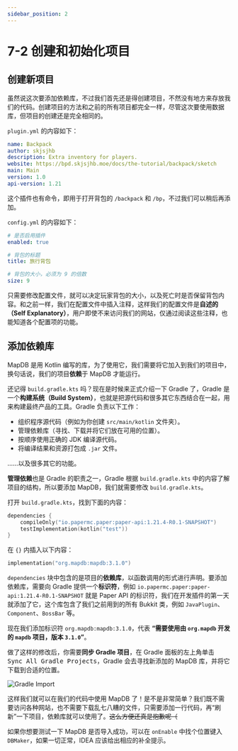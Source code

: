 ```yaml
---
sidebar_position: 2
---
```


# 7-2 创建和初始化项目

## 创建新项目

虽然说这次要添加依赖库，不过我们首先还是得创建项目，不然没有地方来存放我们的代码。创建项目的方法和之前的所有项目都完全一样，尽管这次要使用数据库，但项目的创建还是完全相同的。

`plugin.yml` 的内容如下：

```yaml
name: Backpack
author: skjsjhb
description: Extra inventory for players.
website: https://bpd.skjsjhb.moe/docs/the-tutorial/backpack/sketch
main: Main
version: 1.0
api-version: 1.21
```

这个插件也有命令，即用于打开背包的 `/backpack` 和 `/bp`，不过我们可以稍后再添加。 

`config.yml` 的内容如下：

```yaml
# 是否启用插件
enabled: true

# 背包的标题
title: 旅行背包

# 背包的大小，必须为 9 的倍数
size: 9
```

只需要修改配置文件，就可以决定玩家背包的大小，以及死亡时是否保留背包内容。和之前一样，我们在配置文件中插入注释，这样我们的配置文件是**自述的（Self Explanatory）**，用户即使不来访问我们的网站，仅通过阅读这些注释，也能知道各个配置项的功能。

## 添加依赖库

MapDB 是用 Kotlin 编写的库，为了使用它，我们需要将它加入到我们的项目中，换句话说，我们的项目**依赖**于 MapDB 才能运行。

还记得 `build.gradle.kts` 吗？现在是时候来正式介绍一下 Gradle 了，Gradle 是一个**构建系统（Build System）**，也就是把源代码和很多其它东西结合在一起，用来构建最终产品的工具。Gradle 负责以下工作：

- 组织程序源代码（例如为你创建 `src/main/kotlin` 文件夹）。
- 管理依赖库（寻找、下载并将它们放在可用的位置）。
- 按顺序使用正确的 JDK 编译源代码。
- 将编译结果和资源打包成 `.jar` 文件。

……以及很多其它的功能。

**管理依赖**也是 Gradle 的职责之一，Gradle 根据 `build.gradle.kts` 中的内容了解项目的结构，所以要添加 MapDB，我们就需要修改 `build.gradle.kts`。

打开 `build.gradle.kts`，找到下面的内容：

```kotlin
dependencies {
    compileOnly("io.papermc.paper:paper-api:1.21.4-R0.1-SNAPSHOT")
    testImplementation(kotlin("test"))
}
```

在 `{}` 内插入以下内容：

```kotlin
implementation("org.mapdb:mapdb:3.1.0")
```

`dependencies` 块中包含的是项目的**依赖库**，以函数调用的形式进行声明。要添加依赖库，需要向 Gradle 提供一个**标识符**，例如 `io.papermc.paper:paper-api:1.21.4-R0.1-SNAPSHOT` 就是 Paper API 的标识符，我们在开发插件的第一天就添加了它，这个库包含了我们之前用到的所有 Bukkit 类，例如 `JavaPlugin`、`Component`、`BossBar` 等。

现在我们添加标识符 `org.mapdb:mapdb:3.1.0`，代表 **“需要使用由 `org.mapdb` 开发的 `mapdb` 项目，版本 `3.1.0`”**。

做了这样的修改后，你需要**同步 Gradle 项目**，在 Gradle 面板的左上角单击 <kbd>Sync All Gradle Projects</kbd>，Gradle 会去寻找新添加的 MapDB 库，并将它下载到合适的位置。

![Gradle Import](/img/contents/ciallo-world-4.png)

这样我们就可以在我们的代码中使用 MapDB 了！是不是非常简单？我们既不需要访问各种网站，也不需要下载乱七八糟的文件，只需要添加一行代码，再“刷新”一下项目，依赖库就可以使用了。~~这么方便还真是抱歉呢（~~

如果你想要测试一下 MapDB 是否导入成功，可以在 `onEnable` 中找个位置键入 `DBMaker`，如果一切正常，IDEA 应该给出相应的补全提示。